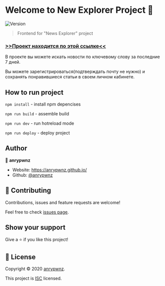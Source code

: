 # Welcome to New Explorer Project 👋
![Version](https://img.shields.io/badge/version-1.0.0-blue.svg?cacheSeconds=2592000)

> Frontend for &#34;News Explorer&#34; project

###  [>>Проект находится по этой ссылке<<](https://anrypwnz.github.io/news-explorer-frontend/)

В проекте вы можете искать новости по ключевому слову за последние 7 дней.

Вы можете зарегистрироваться(подтверждать почту не нужно) и сохранять понравившиеся статьи в своем личном кабинете.

## How to run project

`npm install` - install npm depencises

`npm run build` -  assemble build 

`npm run dev` - run hotreload mode

`npm run deploy` - deploy project

## Author

👤 **anrypwnz**

* Website: https://anrypwnz.github.io/
* Github: [@anrypwnz](https://github.com/anrypwnz)

## 🤝 Contributing

Contributions, issues and feature requests are welcome!

Feel free to check [issues page](https://github.com/anrypwnz/news-explorer-frontend/issues).

## Show your support

Give a ⭐️ if you like this project!


## 📝 License

Copyright © 2020 [anrypwnz](https://github.com/anrypwnz).

This project is [ISC](https://github.com/anrypwnz/news-explorer-frontend/blob/master/LICENSE) licensed.
